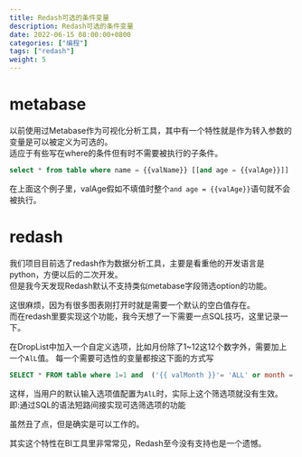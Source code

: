 ```yaml
---
title: Redash可选的条件变量
description: Redash可选的条件变量
date: 2022-06-15 08:00:00+0800
categories: ["编程"]
tags: ["redash"]
weight: 5
---
```



# metabase
以前使用过Metabase作为可视化分析工具，其中有一个特性就是作为转入参数的变量是可以被定义为可选的。   
适应于有些写在where的条件但有时不需要被执行的子条件。

```sql
select * from table where name = {{valName}} [[and age = {{valAge}}]]
```

在上面这个例子里，valAge假如不填值时整个`and age = {{valAge}}`语句就不会被执行。

# redash
我们项目目前选了redash作为数据分析工具，主要是看重他的开发语言是python，方便以后的二次开发。   
但是我今天发现Redash默认不支持类似metabase字段筛选option的功能。

这很麻烦，因为有很多图表刚打开时就是需要一个默认的空白值存在。  
而在redash里要实现这个功能，我今天想了一下需要一点SQL技巧，这里记录一下。 

在DropList中加入一个自定义选项，比如月份除了1~12这12个数字外，需要加上一个`AlL`值。
每一个需要可选性的变量都按这下面的方式写

```sql
SELECT * FROM table where 1=1 and  ('{{ valMonth }}'= 'ALL' or month = '{{ valMonth }}')
```

这样，当用户的默认输入选项值配置为`AlL`时，实际上这个筛选项就没有生效。  
即:通过SQL的语法短路间接实现可选筛选项的功能

虽然丑了点，但是确实是可以工作的。

其实这个特性在BI工具里非常常见，Redash至今没有支持也是一个遗憾。